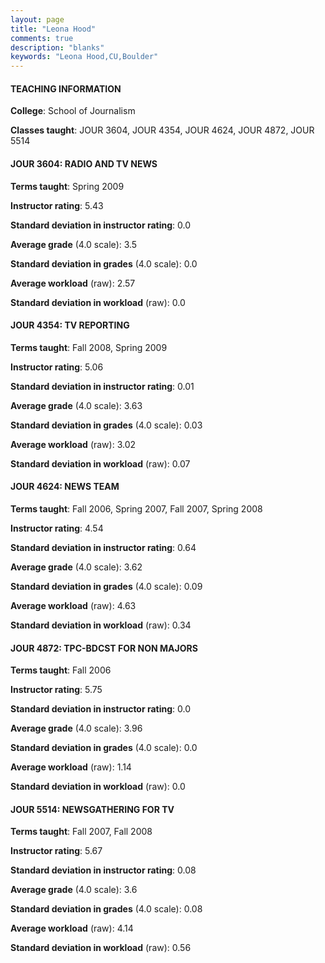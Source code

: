 ```yaml
---
layout: page
title: "Leona Hood" 
comments: true
description: "blanks"
keywords: "Leona Hood,CU,Boulder"
---
```

<head>
<script src="https://ajax.googleapis.com/ajax/libs/jquery/2.1.3/jquery.min.js"></script>
<script src="https://dl.dropboxusercontent.com/s/pc42nxpaw1ea4o9/highcharts.js?dl=0"></script>
<!-- <script src="../assets/js/highcharts.js"></script> -->
<style type="text/css">@font-face {
	font-family: "Bebas Neue";
	src: url(https://www.filehosting.org/file/details/544349/BebasNeue Regular.otf) format("opentype");
	}
	h1.Bebas { 
		font-family: "Bebas Neue", Verdana, Tahoma;
	}
</style>
</head>
	   
#### TEACHING INFORMATION

**College**: School of Journalism

**Classes taught**: JOUR 3604, JOUR 4354, JOUR 4624, JOUR 4872, JOUR 5514

#### JOUR 3604: RADIO AND TV NEWS

**Terms taught**: Spring 2009

**Instructor rating**: 5.43

**Standard deviation in instructor rating**: 0.0

**Average grade** (4.0 scale): 3.5

**Standard deviation in grades** (4.0 scale): 0.0

**Average workload** (raw): 2.57

**Standard deviation in workload** (raw): 0.0

#### JOUR 4354: TV REPORTING

**Terms taught**: Fall 2008, Spring 2009

**Instructor rating**: 5.06

**Standard deviation in instructor rating**: 0.01

**Average grade** (4.0 scale): 3.63

**Standard deviation in grades** (4.0 scale): 0.03

**Average workload** (raw): 3.02

**Standard deviation in workload** (raw): 0.07

#### JOUR 4624: NEWS TEAM

**Terms taught**: Fall 2006, Spring 2007, Fall 2007, Spring 2008

**Instructor rating**: 4.54

**Standard deviation in instructor rating**: 0.64

**Average grade** (4.0 scale): 3.62

**Standard deviation in grades** (4.0 scale): 0.09

**Average workload** (raw): 4.63

**Standard deviation in workload** (raw): 0.34

#### JOUR 4872: TPC-BDCST FOR NON MAJORS

**Terms taught**: Fall 2006

**Instructor rating**: 5.75

**Standard deviation in instructor rating**: 0.0

**Average grade** (4.0 scale): 3.96

**Standard deviation in grades** (4.0 scale): 0.0

**Average workload** (raw): 1.14

**Standard deviation in workload** (raw): 0.0

#### JOUR 5514: NEWSGATHERING FOR TV

**Terms taught**: Fall 2007, Fall 2008

**Instructor rating**: 5.67

**Standard deviation in instructor rating**: 0.08

**Average grade** (4.0 scale): 3.6

**Standard deviation in grades** (4.0 scale): 0.08

**Average workload** (raw): 4.14

**Standard deviation in workload** (raw): 0.56

